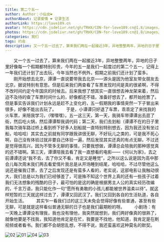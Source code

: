 ```yaml
---
title: 第二个五一
author: Author：小仙女❤️
authorAbout: 记录爱情 ❤️ 记录生活
authorLink: https://love109.cn
avatar: https://cdn.jsdelivr.net/gh/TRHX/CDN-for-love109.cn@1.8/images/custom/love109.jpg
photos: https://cdn.jsdelivr.net/gh/TRHX/CDN-for-love109.cn@1.8/images/article/article08.webp
categories: 我们
tags: 约会
description: 又一个五一过去了，算来我们两在一起接近3年，异地整整两年，异地的日子里好像每一个假期都特别珍贵。
---
```


&ensp;&ensp;&ensp;&ensp;又一个五一过去了，算来我们两在一起接近3年，异地整整两年，异地的日子里好像每一个假期都特别珍贵，今年的五一是我们一起度过的第二个五一，记得上一年我们还计划了出去玩，今年当然也不例外，假期之前我们还计划了蛮多。
&ensp;&ensp;&ensp;&ensp;刚开始想去北京，谭谭一直说要带我去北京——源头是因为他室友带女朋友去北京，据说特别有意思。但是后来我们两查看了车票发现时间是真的很紧啊，不得不改时间约定今年国庆的时候去。后来我想了想其实一直很想去神龙架来着，然后迫不及待的查了车票时间什么的，好像都还不错，准备好想去了，都开始抢票了。但是事实告诉我们计划永远是赶不上变化的，五一假期我的事情突然一下子冒出来很多，好像不能出去玩了。
&ensp;&ensp;&ensp;&ensp;于是，小谭谭只好退了车票，乖乖定了来找我的火车票，来陪我学习，（嘿嘿嘿）。五一这三天，第一天，我骑车带谭谭出去逛了街，然后吃火锅，然后谭谭帮我调代码；第二天，我们去划船（谭谭不在的日子里我每次骑车路过桥上看到桥下好多人划船就一直特别特别想去，因为我还没有坐过船，哈哈哈）其实去之前就有同学跟我讲很无聊，不好玩儿之类的，可是我不死心啊，自己没有体验过就非要自己体验一遍，然后发现其实还真的有点无聊。不过还是觉得很高兴，因为不管多无聊的事情，只要我想做，谭谭总会陪我的那种感觉真的还不错啊。第三天，谭谭陪我去看了我一直想看的电影——《何以为家》，去之前谭谭还说“我不去，去了你又不看，肯定又是睡觉”，之所以这么说是因为高中那会儿每次周末我们两去看爱情片我总是从开场睡到结尾，哈哈哈，不过尽管他这么说还是催我订票，去了之后发现还是有蛮多人看的，老实说，这部电影让我触动很大，我们总是以为我们已经够差了，可是殊不知这个世界上真的还有一些孩子过着我们无法想象的残酷的日子，最可怕的是这的确是根据男主人公的真实经历改编的，千言万语，我只能化作一句“愿所有勇敢的小孩儿都能被世界温柔以待”。就这样短暂的三天就这样过去了，谭谭又回武汉了。我们又回到各自的生活轨道，各自开始生活。
&ensp;&ensp;&ensp;&ensp;其实乍一看我们过的这三天未免会觉得好像有些普通，甚至有些无聊，可是就是这样看似普通无聊的日子也是我们最期盼的呀。
&ensp;&ensp;&ensp;&ensp;小剧场：有一天晚上谭谭没有理我，我也没有理他，我突然就想到，我们两好像真的很熟了，就像他要是不找我，我知道他肯定是在忙，我要是不找他，他知道，我肯定是在刷视频或者看书。我们都不会胡思乱想，不得不说，我还蛮喜欢这种莫名的默契。

![02](https://cdn.jsdelivr.net/gh/TRHX/ImageHosting/LOVE-PIC/A08/02.jpg)
![01](https://cdn.jsdelivr.net/gh/TRHX/ImageHosting/LOVE-PIC/A08/01.jpg)
![04](https://cdn.jsdelivr.net/gh/TRHX/ImageHosting/LOVE-PIC/A08/04.jpg)
![03](https://cdn.jsdelivr.net/gh/TRHX/ImageHosting/LOVE-PIC/A08/03.jpg)